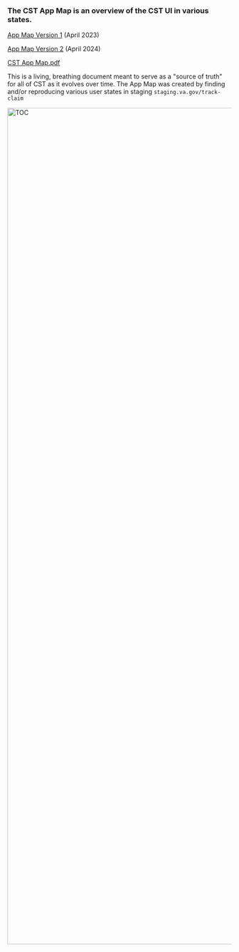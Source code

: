 ### The CST App Map is an overview of the CST UI in various states.

[App Map Version 1](https://www.figma.com/file/y27KDDtZLBDSVZmAjXdbJn/CST-App-Map?type=design&node-id=0-1&mode=design) (April 2023)

[App Map Version 2](https://www.figma.com/file/y27KDDtZLBDSVZmAjXdbJn/CST-App-Map?type=design&node-id=0-344&mode=design) (April 2024)

[CST App Map.pdf](https://github.com/department-of-veterans-affairs/va.gov-team/files/14794953/CST.App.Map.pdf)



This is a living, breathing document meant to serve as a "source of truth" for all of CST as it evolves over time. The App Map was created by finding and/or reproducing various user states in staging `staging.va.gov/track-claim`

<img width="1877" alt="TOC" src="https://github.com/department-of-veterans-affairs/va.gov-team/assets/95102058/a4aaa5a9-9972-4ecf-bdb8-645b4a496694">
